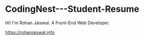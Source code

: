 # CodingNest---Student-Resume

Hi! I'm Rohan Jaiswal.
A Front-End Web Developer.

https://rohanjaiswal.info
